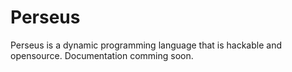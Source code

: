 # Perseus
Perseus is a dynamic programming language that is hackable and opensource.
Documentation comming soon.
